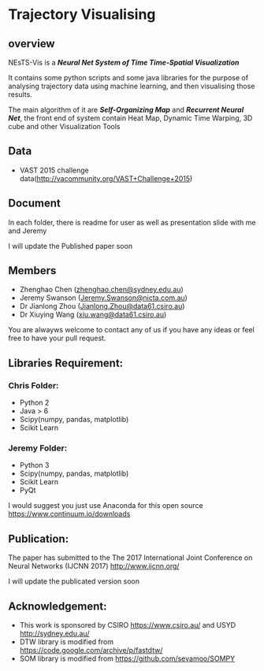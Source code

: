 # Trajectory Visualising #

## overview
NEsTS-Vis is a ***Neural Net System of Time Time-Spatial Visualization***

It contains some python scripts and some java libraries for the purpose of analysing trajectory data using machine learning, and then visualising those results.

The main algorithm of it are ***Self-Organizing Map*** and ***Recurrent Neural Net***, the front end of system contain Heat Map, Dynamic Time Warping, 3D cube and other Visualization Tools

## Data
* VAST 2015 challenge data(http://vacommunity.org/VAST+Challenge+2015)


## Document
In each folder, there is readme for user as well as presentation slide with me and Jeremy

I will update the Published paper soon

## Members
* Zhenghao Chen (zhenghao.chen@sydney.edu.au)
* Jeremy Swanson (Jeremy.Swanson@nicta.com.au)
* Dr Jianlong Zhou (Jianlong.Zhou@data61.csiro.au)
* Dr Xiuying Wang (xiu.wang@data61.csiro.au)

You are alwayws welcome to contact any of us if you have any ideas or feel free to have your pull request.

## Libraries Requirement:

### Chris Folder:
 * Python 2
 * Java > 6
 * Scipy(numpy, pandas, matplotlib)
 * Scikit Learn

### Jeremy Folder:
 * Python 3
 * Scipy(numpy, pandas, matplotlib)
 * Scikit Learn
 * PyQt
  
I would suggest you just use Anaconda for this open source https://www.continuum.io/downloads

## Publication:
The paper has submitted to the The 2017 International Joint Conference on Neural Networks (IJCNN 2017)
http://www.ijcnn.org/

I will update the publicated version soon

## Acknowledgement:

* This work is sponsored by CSIRO https://www.csiro.au/ and USYD http://sydney.edu.au/
* DTW library is modified from https://code.google.com/archive/p/fastdtw/
* SOM library is modified from https://github.com/sevamoo/SOMPY
